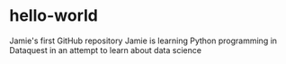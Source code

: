 # hello-world
Jamie's first GitHub repository
Jamie is learning Python programming in Dataquest in an attempt to learn about data science
